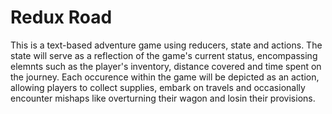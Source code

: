 # Redux Road

This is a text-based adventure game using reducers, state and actions. The state will serve as a reflection of the game's current status, encompassing elemnts such as the player's inventory, distance covered and time spent on the journey. Each occurence within the game will be depicted as an action, allowing players to collect supplies, embark on travels and occasionally encounter mishaps like overturning their wagon and losin their provisions.
